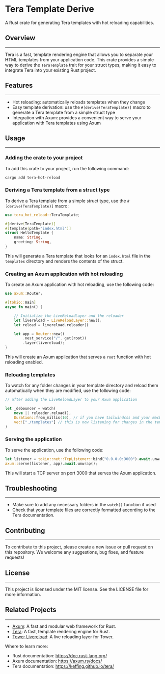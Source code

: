 # Tera Template Derive

A Rust crate for generating Tera templates with hot reloading capabilities.

## Overview
-----------

Tera is a fast, template rendering engine that allows you to separate your HTML templates from your application code. This crate provides a simple way to derive the `TeraTemplate` trait for your struct types, making it easy to integrate Tera into your existing Rust project.

## Features
------------

*   Hot reloading: automatically reloads templates when they change
*   Easy template derivation: use the `#[derive(TeraTemplate)]` macro to generate a Tera template from a simple struct type
*   Integration with Axum: provides a convenient way to serve your application with Tera templates using Axum

## Usage
-----

### Adding the crate to your project

To add this crate to your project, run the following command:

```bash
cargo add tera-hot-reload
```

### Deriving a Tera template from a struct type

To derive a Tera template from a simple struct type, use the `#[derive(TeraTemplate)]` macro:

```rust
use tera_hot_reload::TeraTemplate;

#[derive(TeraTemplate)]
#[template(path="index.html")]
struct HelloTemplate {
    name: String,
    greeting: String,
}
```

This will generate a Tera template that looks for an `index.html` file in the `templates` directory and renders the contents of the struct.

### Creating an Axum application with hot reloading

To create an Axum application with hot reloading, use the following code:

```rust
use axum::Router;

#[tokio::main]
async fn main() {

    // Initialize the LiveReloadLayer and the reloader
    let livereload = LiveReloadLayer::new();
    let reload = livereload.reloader()

    let app = Router::new()
        .nest_service("/", get(root))
        .layer(livereload);
}
```

This will create an Axum application that serves a `root` function with hot reloading enabled.

### Reloading templates

To watch for any folder changes in your template directory and reload them automatically when they are modified, use the following code:

```rust
// after adding the LiveReloadLayer to your Axum application

let _debouncer = watch(
    move || reloader.reload(),
    Duration::from_millis(10), // if you have tailwindcss and your machine is slow, you can increase this value
    vec!["./templates"] // this is now listening for changes in the templates folder add any other folders you want to watch this can be your folder that holds your JS files or CSS or whatever you are serving in your app
)
```

### Serving the application

To serve the application, use the following code:

```rust
let listener = tokio::net::TcpListener::bind("0.0.0.0:3000").await.unwrap();
axum::serve(listener, app).await.unwrap();
```

This will start a TCP server on port 3000 that serves the Axum application.

## Troubleshooting
------------------

*   Make sure to add any necessary folders in the `watch()` function if used
*   Check that your template files are correctly formatted according to the Tera documentation.

## Contributing
------------

To contribute to this project, please create a new issue or pull request on this repository. We welcome any suggestions, bug fixes, and feature requests!

## License
-------

This project is licensed under the MIT license. See the LICENSE file for more information.

## Related Projects
-----------------

*   [Axum](https://axum.rs/): A fast and modular web framework for Rust.
*   [Tera](https://github.com/keffing/tera): A fast, template rendering engine for Rust.
*   [Tower Livereload](https://github.com/tower-livereload/livereload): A live reloading layer for Tower.

Where to learn more:

*   Rust documentation: <https://doc.rust-lang.org/>
*   Axum documentation: <https://axum.rs/docs/>
*   Tera documentation: <https://keffing.github.io/tera/>